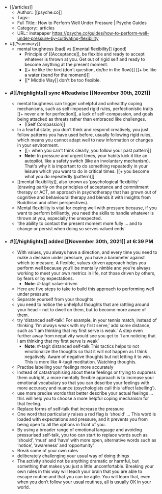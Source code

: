 - [[/articles]] 
    - Author:: [[psyche.co]]
    - Tags::
    - Full Title:: How to Perform Well Under Pressure | Psyche Guides
    - Category:: articles
    - URL:: instapaper https://psyche.co/guides/how-to-perform-well-under-pressure-by-cultivating-flexibility
- #[[?summary]] 
    - mental toughness (bad) vs [[mental flexibility]] (good)
        - Principle of [[Acceptance]], be flexible and ready to accept whatever is thrown at you. Get out of rigid self and ready to become anything at the present moment. 
        - [[+ be like the bird (don't question, do/be in the flow)]] [[+ be like a water (bend for the moment)]]
        - [[* Middle Way]] don't be too flexible. 
- ### #[[/highlights]] sync #Readwise [[November 30th, 2021]]
    - mental toughness can trigger unhelpful and unhealthy coping mechanisms, such as self-imposed rigid rules, perfectionistic traits [[+ never aim for perfection]], a lack of self-compassion, and goals being attacked as threats rather than embraced like challenges. 
        - [[Self Compassion]]
    - In a fearful state, you don’t think and respond creatively, you just follow patterns you have used before, usually following rigid rules, which means you cannot adapt well to new information or changes in your environment.
        - [[+ when you can't think clearly, you follow your past pattern]]
        - **Note**: In pressure and urgent times, your habits kick it like an autopilot, like a safety switch (like an involuntary mechanism). That's why it is important to do something repeatedly in your leisure which you want to do in critical times. [[+ you become what you do repeatedly (pattern)]]
    - [[mental flexibility]], also known as ‘psychological flexibility’ (drawing partly on the principles of acceptance and commitment therapy or ACT, an approach in psychotherapy that has grown out of cognitive and behavioural therapy and blends it with insights from Buddhism and other perspectives).
    - Mental flexibility is vital for coping well with pressure because, if you want to perform brilliantly, you need the skills to handle whatever is thrown at you, especially the unexpected.
    - ‘the ability to contact the present moment more fully … and to change or persist when doing so serves valued ends’
- ### #[[/highlights]] added [[November 30th, 2021]] at 6:39 PM
    - With values, you always have a direction, and every time you need to make a decision under pressure, you have a barometer against which to measure. A flexible, values-driven approach helps you perform well because you’ll be mentally nimble and you’re always working to meet your own metrics in life, not those driven by others, by fears or by expectations.
        - **Note**: #-tagit value-driven
    - Here are five steps to take to build this approach to performing well under pressure:
    - Separate yourself from your thoughts
    - you need to notice the unhelpful thoughts that are rattling around your head – not to dwell on them, but to become more aware of them.
    - try ‘distanced self-talk’. For example, in your tennis match, instead of thinking ‘I’m always weak with my first serve,’ add some distance, such as ‘I am thinking that my first serve is weak.’ A step even further away from negativity would see you get to ‘I am noticing that I am thinking that my first serve is weak’
        - **Note**: #-tagit distanced self-talk 
This tactics helps to not emotionalize the thoughts so that it will not happen as I think negatively. 
Aware of negative thoughts but not letting it to win. This is more like #-tagit meditation. Watching thoughts.
    - Practise labelling your feelings more accurately
    - Instead of catastrophising about these feelings or trying to suppress them outright, a more mentally flexible approach is to increase your emotional vocabulary so that you can describe your feelings with more accuracy and nuance (psychologists call this ‘affect labelling’).
    - use more precise words that better describe your actual feelings ... this will help you to choose a more helpful coping mechanism for that feeling.
    - Replace forms of self-talk that increase the pressure
    - One word that particularly raises a red flag is ‘should’ ... This word is loaded with expectations and pressure, and it prevents you from being open to all the options in front of you.
    - By using a broader range of emotional language and avoiding pressurised self-talk, you too can start to replace words such as ‘should’, ‘must’ and ‘have’ with more open, alternative words such as ‘notice’, ‘awareness’ and ‘opportunity’.
    - Break some of your own rules
    - deliberately challenging your usual way of doing things
    - The activity should not be anything dramatic or harmful, but something that makes you just a little uncomfortable. Breaking your own rules in this way will teach your brain that you are able to escape routine and that you can be agile. You will learn that, even when you don’t follow your usual routines, all is usually OK in your world.
